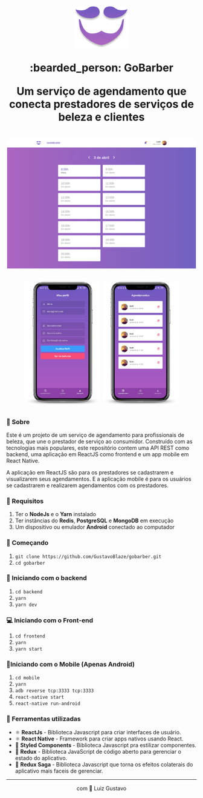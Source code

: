 <h1 align="center">
  <p><img src='./img/logo.png'></p>
  :bearded_person: GoBarber
  <p>Um serviço de agendamento que conecta prestadores de serviços de beleza e clientes</p>
</h1>

<h1 align="center">
  <p align="center">
    <img src='./img/frontend.png' width="500">
  </p>
  <p align="center">
    <img src="./img/mockup_profile.png" width="200">
    <img src="./img/mockup_schedule.png" width="200">
  </p>
</h1>


### 📜 Sobre
Este é um projeto de um serviço de agendamento para profissionais de beleza, que une o prestador de serviço ao consumidor. Construído com as tecnologias mais populares, este repositório contem uma API REST como backend, uma aplicação em ReactJS como frontend e um app mobile em React Native.

A aplicação em ReactJS são para os prestadores se cadastrarem e visualizarem seus agendamentos. E a aplicação mobile é para os usuários se cadastrarem e realizarem agendamentos com os prestadores.

### 🔽 Requisitos
1. Ter o **NodeJs** e o **Yarn** instalado
2. Ter instâncias do **Redis**, **PostgreSQL** e **MongoDB** em execução
3. Um dispositivo ou emulador **Android** conectado ao computador

### :rocket: Começando
1. ``git clone https://github.com/GustavoBlaze/gobarber.git``
2. ``cd gobarber``

### :rocket: Iniciando com o backend
1. ``cd backend``
2. ``yarn``
3. ``yarn dev``

### 💻 Iniciando com o Front-end 
1. ``cd frontend``
2. ``yarn``
3. ``yarn start``

### 📱Iniciando com o Mobile (Apenas Android)
1. ``cd mobile``
2. ``yarn``
3. ``adb reverse tcp:3333 tcp:3333``
4. ``react-native start``
5. ``react-native run-android``

### 🧰  Ferramentas utilizadas
- ⚛️ **ReactJs** - Biblioteca Javascript para criar interfaces de usuário.
- ⚛️ **React Native** - Framework para criar apps nativos usando React.
- 💅 **Styled Components** - Biblioteca Javascript pra estilizar componentes.
- 🔁 **Redux** - Biblioteca JavaScript de código aberto para gerenciar o estado do aplicativo.
- 🔂 **Redux Saga** - Biblioteca Javascript que torna os efeitos colaterais do aplicativo mais faceis de gerenciar.

<hr>
<p align="center"> com 💜 Luiz Gustavo </p>
